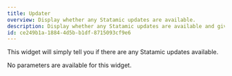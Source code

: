 ```yaml
---
title: Updater
overview: Display whether any Statamic updates are available.
description: Display whether any Statamic updates are available and give the option to update.
id: ce249b1a-1884-4d5b-b1df-8715093cf9e6
---
```

This widget will simply tell you if there are any Statamic updates available.

No parameters are available for this widget.
